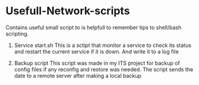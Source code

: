 Usefull-Network-scripts
=======================

Contains useful small script to is helpfull to remember tips to shell/bash scripting.

1. Service start.sh
	This is a sctipt that monitor a service to check its status and restart the current 
	service if it is down. And write it to a log file
	
2. Backup script
	This script was made in my ITS project for backup of config files if any reconfig and
	restore was needed. The script sends the date to a remote server after making a local 
	backup 
	
	